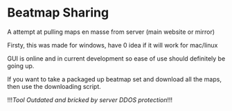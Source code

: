 # Beatmap Sharing

A attempt at pulling maps en masse from server (main website or mirror)

Firsty, this was made for windows, have 0 idea if it will work for mac/linux

GUI is online and in current development so ease of use should definitely be going up. 

If you want to take a packaged up beatmap set and download all the maps, then use the downloading script. 

!!!*Tool Outdated and bricked by server DDOS protection*!!!
